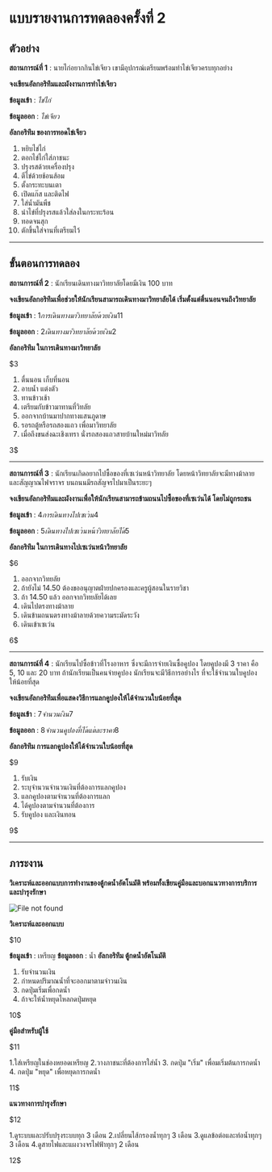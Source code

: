 # แบบรายงานการทดลองครั้งที่ 2

## ตัวอย่าง

**สถานการณ์ที่ 1** : นายไก่อยากกินไข่เจียว เขามีอุปกรณ์เตรียมพร้อมทำไข่เจียวครบทุกอย่าง

**จงเขียนอัลกอริทึมและผังงานการทำไข่เจียว**

**ข้อมูลเข้า** : _ไข่ไก่_

**ข้อมูลออก** : _ไข่เจียว_

**อัลกอริทึม ของการทอดไข่เจียว**

1.  หยิบไข่ไก่
2.  ตอกไข่ไก่ใส่ภาชนะ
3.  ปรุงรสด้วยเครื่องปรุง
4.  ตีไข่ด้วยช้อนส้อม
5.  ตั้งกระทะบนเตา
6.  เปิดแก๊ส และติดไฟ
7.  ใส่น้ำมันพืช
8.  นำไข่ที่ปรุงรสแล้วใส่ลงในกระทะร้อน
9.  ทอดจนสุก
10. ตักขึ้นใส่จานที่เตรียมไว้

----------

## ขั้นตอนการทดลอง

**สถานการณ์ที่ 2** : นักเรียนเดินทางมาวิทยาลัยโดยมีเงิน 100 บาท

**จงเขียนอัลกอริทึมเพื่อช่วยให้นักเรียนสามารถเดินทางมาวิทยาลัยได้ เริ่มตั้งแต่ตื่นนอนจนถึงวิทยาลัย**

**ข้อมูลเข้า** : $1   การเดินทางมาวิทยาลัยด้วยเงิน1    1$

**ข้อมูลออก** : $2   เดินทางมาวิทยาลัยด้วยเงิน    2$

**อัลกอริทึม ในการเดินทางมาวิทยาลัย**

$3

1. ตื่นนอน เก็บที่นอน
2. อาบน้ำ แต่งตัว
3. ทานข้าวเช้า
4. เตรียมกับข้าวมาทานที่วิทลัย
5. ออกจากบ้านมาปากทางแสนภูดาษ
6. รอรถตู้หรือรถสองแถว เพื่อมาวิทยาลัย
7. เมื่อถึงขนส่งฉะเชิงเทรา นั่งรถสองแถวสายบ้านใหม่มาวิทลัย

3$

----------

**สถานการณ์ที่ 3** : นักเรียนเกิดอยากไปซื้อของที่เซเว่นหน้าวิทยาลัย โดยหน้าวิทยาลัยจะมีทางม้าลาย และสัญญาณไฟจราจร บนถนนมีรถสัญจรไปมาเป็นระยะๆ

**จงเขียนอัลกอริทึมและผังงานเพื่อให้นักเรียนสามารถข้ามถนนไปซื้อของที่เซเว่นได้ โดยไม่ถูกรถชน**

**ข้อมูลเข้า** : $4   การเดินทางไปเซเว่น    4$

**ข้อมูลออก** : $5   เดินทางไปเซเว่นหน้าวิทยาลัยได้    5$

**อัลกอริทึม ในการเดินทางไปเซเว่นหน้าวิทยาลัย**

$6

1. ออกจากวิทยลัย
2. ถ้ายังไม่ 14.50 ต้องขออนุญาตฝ่ายปกครองและครูผู้สอนในรายวิชา
3. ถ้า 14.50 แล้ว ออกจากวิทยลัยได้เลย
4. เดินไปตรงทางม้าลาย
5. เดินข้ามถนนตรงทางม้าลายด้วยความระมัดระวัง
6. เดินเข้าเซเว่น

6$

----------

**สถานการณ์ที่ 4** : นักเรียนไปซื้อข้าวที่โรงอาหาร ซึ่งจะมีการจ่ายเงินซื้อคูปอง โดยคูปองมี 3 ราคา คือ 5, 10 และ 20 บาท ถ้านักเรียนเป็นคนจ่ายคูปอง นักเรียนจะมีวิธีการอย่างไร ที่จะใช้จำนวนใบคูปองให้น้อยที่สุด

**จงเขียนอัลกอริทึมเพื่อแสดงวิธีการแลกคูปองให้ได้จำนวนใบน้อยที่สุด**

**ข้อมูลเข้า** : $7   จำนวนเงิน    7$

**ข้อมูลออก** : $8   จำนวนคูปองที่ได้แต่ละราคา    8$

**อัลกอริทึม การแลกคูปองให้ได้จำนวนใบน้อยที่สุด**

$9

1.  รับเงิน
2.  ระบุจำนวนจำนวนเงินที่ต้องการแลกคูปอง
3.  แลกคูปองตามจำนวนที่ต้องการแลก
4.  ได้คูปองตามจำนวนที่ต้องการ
5.  รับคูปอง และเงินทอน

9$

----------

## ภาระงาน

**วิเคราะห์และออกแบบการทำงานของตู้กดน้ำอัตโนมัติ พร้อมทั้งเขียนคู่มือและบอกแนวทางการบริการและบำรุงรักษา**

![File not found](img/drink1.jpg)

**วิเคราะห์และออกแบบ**

$10

**ข้อมูลเข้า** : เหรียญ
**ข้อมูลออก** : น้ำ
**อัลกอริทึม ตู้กดน้ำอัตโนมัติ**
1. รับจำนวนเงิน
2. กำหนดปริมาณน้ำที่จะออกมาตามจำวนเงิน
3. กดปุ่มเริ่มเพื่อกดน้ำ
4. ถ้าจะให้น้ำหยุดไหลกดปุ่มหยุด

10$


**คู่มือสำหรับผู้ใช้**

$11

1.ใส่เหรียญในช่องหยอดเหรียญ
2.วางภาชนะที่ต้องการใส่น้ำ
3. กดปุ่ม "เริ่ม" เพื่อมเริ่มต้นการกดน้ำ
4. กดปุ่ม "หยุด" เพื่อหยุดการกดน้ำ

11$

**แนวทางการบำรุงรักษา**

$12

1.ดูระบบและปรับปรุงระบบทุก 3 เดือน
2.เปลี่ยนไส้กรองน้ำทุกๆ 3 เดือน
3.ดูแลข้อต่อและท่อน้ำทุกๆ 3 เดือน
4.ดูสายไฟและแผงวงจรไฟฟ้าทุกๆ 2 เดือน

12$
